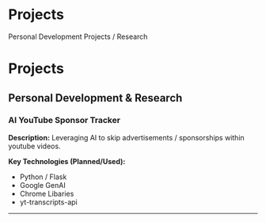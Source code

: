 # Projects
Personal Development Projects / Research

# Projects

## Personal Development & Research
### AI YouTube Sponsor Tracker

**Description:** Leveraging AI to skip advertisements / sponsorships within youtube videos.

**Key Technologies (Planned/Used):**
* Python / Flask
* Google GenAI
* Chrome Libaries
* yt-transcripts-api
---
